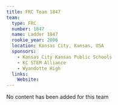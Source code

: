 ```yaml
---
title: FRC Team 1847
team:
  type: FRC
  number: 1847
  name: Ladder 1847
  rookie_year: 2006
  location: Kansas City, Kansas, USA
  sponsors:
    - Kansas City Kansas Public Schools
    - KC STEM Alliance
    - Wyandotte High
  links:
    Website: 
---
```

No content has been added for this team